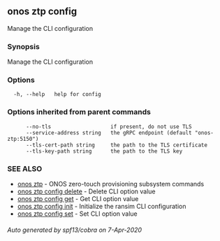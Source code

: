 ## onos ztp config

Manage the CLI configuration

### Synopsis

Manage the CLI configuration

### Options

```
  -h, --help   help for config
```

### Options inherited from parent commands

```
      --no-tls                   if present, do not use TLS
      --service-address string   the gRPC endpoint (default "onos-ztp:5150")
      --tls-cert-path string     the path to the TLS certificate
      --tls-key-path string      the path to the TLS key
```

### SEE ALSO

* [onos ztp](onos_ztp.md)	 - ONOS zero-touch provisioning subsystem commands
* [onos ztp config delete](onos_ztp_config_delete.md)	 - Delete CLI option value
* [onos ztp config get](onos_ztp_config_get.md)	 - Get CLI option value
* [onos ztp config init](onos_ztp_config_init.md)	 - Initialize the ransim CLI configuration
* [onos ztp config set](onos_ztp_config_set.md)	 - Set CLI option value

###### Auto generated by spf13/cobra on 7-Apr-2020
